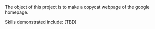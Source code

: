 The object of this project is to make a copycat webpage of the google homepage. 

Skills demonstrated include: 
(TBD)